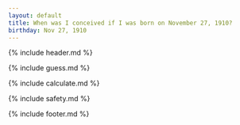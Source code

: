 ```yaml
---
layout: default
title: When was I conceived if I was born on November 27, 1910?
birthday: Nov 27, 1910
---
```


{% include header.md %}

{% include guess.md %}

{% include calculate.md %}

{% include safety.md %}

{% include footer.md %}



